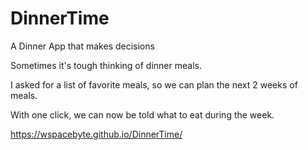 # DinnerTime
 A Dinner App that makes decisions

 Sometimes it's tough thinking of dinner meals.

 I asked for a list of favorite meals, so we can plan the next 2 weeks of meals.

 With one click, we can now be told what to eat during the week.

 https://wspacebyte.github.io/DinnerTime/
